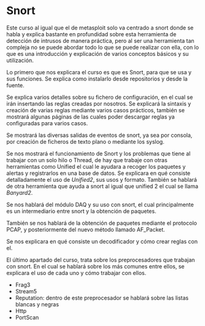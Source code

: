 # Snort

Este curso al igual que el de metasploit solo va centrado a snort donde se habla y explica bastante en profundidad sobre esta herramienta de detección de intrusos de manera práctica, pero al ser una herramienta tan compleja no se puede abordar todo lo que se puede realizar con ella, con lo que es una introducción y explicación de varios conceptos básicos y su utilización.

Lo primero que nos explicara el curso es que es Snort, para que se usa y sus funciones.
Se explica como instalarlo desde repositorios y desde la fuente.

Se explica varios detalles sobre su fichero de configuración, en el cual se irán insertando las reglas creadas por nosotros.
Se explicará la sintaxis y creación de varias reglas mediante varios casos prácticos, también se mostrará algunas páginas de las cuales poder descargar reglas ya configuradas para varios casos.

Se mostrará las diversas salidas de eventos de snort, ya sea por consola, por creación de ficheros de texto plano o mediante los syslog.

Se nos mostrará el funcionamiento de Snort y los problemas que tiene al trabajar con un solo hilo o Thread, de hay que trabaje con otras herramientas como Unified el cual le ayudara a recoger los paquetes y alertas y registrarlos en una base de datos.
Se explicara en qué consiste detalladamente el uso de _Unified2_, sus usos y formato.
También se hablará de otra herramienta que ayuda a snort al igual que unified 2 el cual se llama _Banyard2_.

Se nos hablará del módulo DAQ y su uso con snort, el cual principalmente es un intermediario entre snort y la obtención de paquetes.

También se nos hablará de la obtención de paquetes mediante el protocolo PCAP, y posteriormente del nuevo método llamado AF_Packet.

Se nos explicara en qué consiste un decodificador y cómo crear reglas con el.

El último apartado del curso, trata sobre los preprocesadores que trabajan con snort.
En el cual se hablará sobre los más comunes entre ellos, se explicara el uso de cada uno y cómo trabajar con ellos.
- Frag3
- Stream5
- Reputation: dentro de este preprocesador se hablará sobre las listas blancas y negras
- Http
- PortScan



